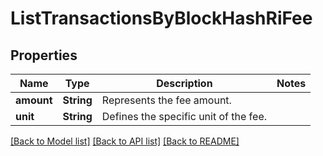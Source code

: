 # ListTransactionsByBlockHashRiFee

## Properties

Name | Type | Description | Notes
------------ | ------------- | ------------- | -------------
**amount** | **String** | Represents the fee amount. | 
**unit** | **String** | Defines the specific unit of the fee. | 

[[Back to Model list]](../README.md#documentation-for-models) [[Back to API list]](../README.md#documentation-for-api-endpoints) [[Back to README]](../README.md)



